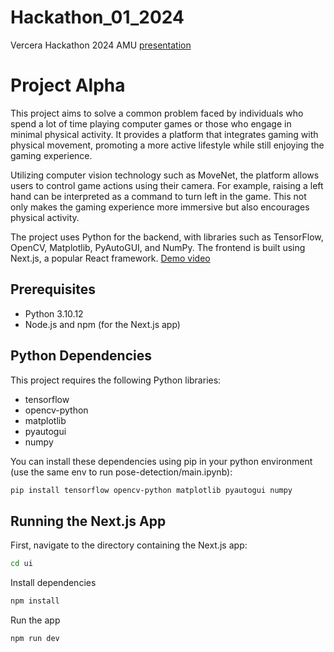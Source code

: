 # Hackathon_01_2024
Vercera Hackathon 2024 AMU [presentation](https://www.canva.com/design/DAF-cU2M2Uk/WUMvyRB8bnXdZIQ9srC18A/view)

# Project Alpha
This project aims to solve a common problem faced by individuals who spend a lot of time playing computer games or those who engage in minimal physical activity. It provides a platform that integrates gaming with physical movement, promoting a more active lifestyle while still enjoying the gaming experience.

Utilizing computer vision technology such as MoveNet, the platform allows users to control game actions using their camera. For example, raising a left hand can be interpreted as a command to turn left in the game. This not only makes the gaming experience more immersive but also encourages physical activity.

The project uses Python for the backend, with libraries such as TensorFlow, OpenCV, Matplotlib, PyAutoGUI, and NumPy. The frontend is built using Next.js, a popular React framework.
[Demo video](https://www.youtube.com/watch?v=sAkHgdr54wc)

## Prerequisites

- Python 3.10.12
- Node.js and npm (for the Next.js app)

## Python Dependencies

This project requires the following Python libraries:

- tensorflow
- opencv-python
- matplotlib
- pyautogui
- numpy

You can install these dependencies using pip in your python environment (use the same env to run pose-detection/main.ipynb):

```bash
pip install tensorflow opencv-python matplotlib pyautogui numpy
```

## Running the Next.js App
First, navigate to the directory containing the Next.js app:
```bash
cd ui
```

Install dependencies
```bash
npm install
```


Run the app
```bash
npm run dev
```
